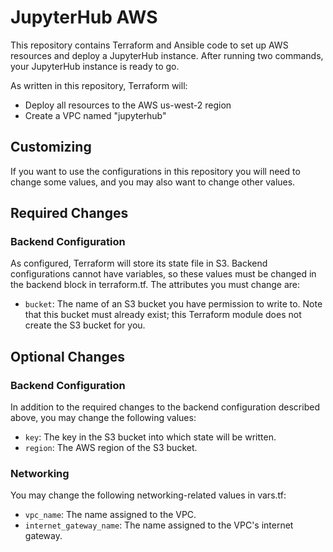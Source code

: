 # JupyterHub AWS

This repository contains Terraform and Ansible code to set up AWS
resources and deploy a JupyterHub instance. After running two
commands, your JupyterHub instance is ready to go.

As written in this repository, Terraform will:
- Deploy all resources to the AWS us-west-2 region
- Create a VPC named "jupyterhub"

## Customizing

If you want to use the configurations in this repository you will need
to change some values, and you may also want to change other values.

## Required Changes
### Backend Configuration

As configured, Terraform will store its state file in S3. Backend
configurations cannot have variables, so these values must be changed
in the backend block in terraform.tf. The attributes you must change
are:
- `bucket`: The name of an S3 bucket you have permission to write
  to. Note that this bucket must already exist; this Terraform module
  does not create the S3 bucket for you.

## Optional Changes
### Backend Configuration

In addition to the required changes to the backend configuration
described above, you may change the following values:
- `key`: The key in the S3 bucket into which state will be written.
- `region`: The AWS region of the S3 bucket.

### Networking

You may change the following networking-related values in vars.tf:
- `vpc_name`: The name assigned to the VPC.
- `internet_gateway_name`: The name assigned to the VPC's internet
  gateway.
